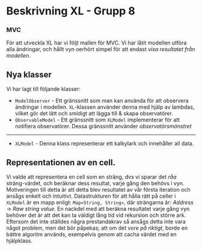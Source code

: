 # Beskrivning XL - Grupp 8

### MVC
För att utveckla XL har vi följt mallen för MVC.
Vi har låtit modellen utföra alla ändringar, och hållt vyn oerhört simpel för att endast *visa resultatet från modellen*.

## Nya klasser
Vi har lagt till följande klasser:
- `ModelObserver` - Ett gränssnitt som man kan använda för att observera ändringar i modellen. `XL`-klassen använder denna med hjälp av lambdas, vilket gör det lätt och smidigt att lägga till & skapa observatörer.
- `ObservableModel` - Ett gränssnitt som `XLModel` implementerar för att notifiera observatörer.
Dessa gränssnitt använder *observatörsmönstret*

---

- `XLModel` - Denna klass representerar ett kalkylark och innehåller all data.


## Representationen av en cell.
Vi valde att representera en cell som en sträng, dvs vi sparar det *råa* sträng-värdet, och beräknar dess resultat, varje gång den behövs i vyn. Motiveringen till detta är att detta blev resultatet av vår första iteration och ansågs enkelt och intuitivt.
Datastrukturen för att hålla rätt på celler i `XLModel` är en mapp enligt: `Map<String, String>`, där strängarna är: *Address* -> *Raw string value*.
En nackdel med att beräkna resultatet varje gång vyn behöver det är att det kan ta väldigt lång tid vid rekursion och större ark. Eftersom det inte ställdes några prestandakrav så ansågs detta inte vara något problem, men det bör påpekas; att om det vore *på riktigt*, borde en bättre algoritm används, exempelvis genom att cacha värdet med en hjälpklass.


